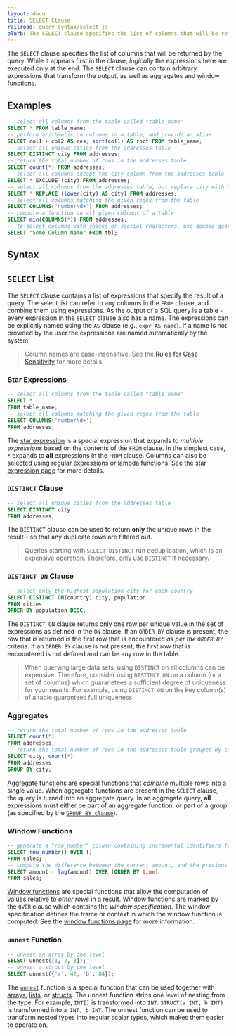 ```yaml
---
layout: docu
title: SELECT Clause
railroad: query_syntax/select.js
blurb: The SELECT clause specifies the list of columns that will be returned by the query.
---
```


The `SELECT` clause specifies the list of columns that will be returned by the query. While it appears first in the clause, *logically* the expressions here are executed only at the end. The `SELECT` clause can contain arbitrary expressions that transform the output, as well as aggregates and window functions.

## Examples

```sql
-- select all columns from the table called "table_name"
SELECT * FROM table_name;
-- perform arithmetic on columns in a table, and provide an alias
SELECT col1 + col2 AS res, sqrt(col1) AS root FROM table_name;
-- select all unique cities from the addresses table
SELECT DISTINCT city FROM addresses;
-- return the total number of rows in the addresses table
SELECT count(*) FROM addresses;
-- select all columns except the city column from the addresses table
SELECT * EXCLUDE (city) FROM addresses;
-- select all columns from the addresses table, but replace city with lower(city)
SELECT * REPLACE (lower(city) AS city) FROM addresses;
-- select all columns matching the given regex from the table
SELECT COLUMNS('number\d+') FROM addresses;
-- compute a function on all given columns of a table
SELECT min(COLUMNS(*)) FROM addresses;
-- to select columns with spaces or special characters, use double quotes
SELECT "Some Column Name" FROM tbl;
```

## Syntax

<div id="rrdiagram"></div>

## `SELECT` List

The `SELECT` clause contains a list of expressions that specify the result of a query. The select list can refer to any columns in the `FROM` clause, and combine them using expressions. As the output of a SQL query is a table - every expression in the `SELECT` clause also has a name. The expressions can be explicitly named using the `AS` clause (e.g., `expr AS name`). If a name is not provided by the user the expressions are named automatically by the system.

> Column names are case-insensitive. See the [Rules for Case Sensitivity](../keywords_and_identifiers#rules-for-case-sensitivity) for more details.

### Star Expressions

```sql
-- select all columns from the table called "table_name"
SELECT *
FROM table_name;
-- select all columns matching the given regex from the table
SELECT COLUMNS('number\d+')
FROM addresses;
```

The [star expression](../expressions/star) is a special expression that expands to *multiple expressions* based on the contents of the `FROM` clause. In the simplest case, `*` expands to **all** expressions in the `FROM` clause. Columns can also be selected using regular expressions or lambda functions. See the [star expression page](../expressions/star) for more details.

### `DISTINCT` Clause

```sql
-- select all unique cities from the addresses table
SELECT DISTINCT city
FROM addresses;
```

The `DISTINCT` clause can be used to return **only** the unique rows in the result - so that any duplicate rows are filtered out.

> Queries starting with `SELECT DISTINCT` run deduplication, which is an expensive operation. Therefore, only use `DISTINCT` if necessary.

### `DISTINCT ON` Clause

```sql
-- select only the highest population city for each country
SELECT DISTINCT ON(country) city, population
FROM cities
ORDER BY population DESC;
```

The `DISTINCT ON` clause returns only one row per unique value in the set of expressions as defined in the `ON` clause. If an `ORDER BY` clause is present, the row that is returned is the first row that is encountered *as per the `ORDER BY`* criteria. If an `ORDER BY` clause is not present, the first row that is encountered is not defined and can be any row in the table.

> When querying large data sets, using `DISTINCT` on all columns can be expensive. Therefore, consider using `DISTINCT ON` on a column (or a set of columns) which guaranetees a sufficient degree of uniqueness for your results. For example, using `DISTINCT ON` on the key column(s) of a table guarantees full uniqueness.

### Aggregates

```sql
-- return the total number of rows in the addresses table
SELECT count(*)
FROM addresses;
-- return the total number of rows in the addresses table grouped by city
SELECT city, count(*)
FROM addresses
GROUP BY city;
```

[Aggregate functions](../aggregates) are special functions that *combine* multiple rows into a single value. When aggregate functions are present in the `SELECT` clause, the query is turned into an aggregate query. In an aggregate query, **all** expressions must either be part of an aggregate function, or part of a group (as specified by the [`GROUP BY clause`](groupby)).

### Window Functions

```sql
-- generate a "row_number" column containing incremental identifiers for each row
SELECT row_number() OVER ()
FROM sales;
-- compute the difference between the current amount, and the previous amount, by order of time
SELECT amount - lag(amount) OVER (ORDER BY time)
FROM sales;
```

[Window functions](../window_functions) are special functions that allow the computation of values relative to *other rows* in a result. Window functions are marked by the `OVER` clause which contains the *window specification*. The window specification defines the frame or context in which the window function is computed. See the [window functions page](../window_functions) for more information.

### `unnest` Function

```sql
-- unnest an array by one level
SELECT unnest([1, 2, 3]);
-- unnest a struct by one level
SELECT unnest({'a': 42, 'b': 84});
```

The [`unnest`](unnest) function is a special function that can be used together with [arrays](../data_types/array), [lists](../data_types/list), or [structs](../data_types/struct). The unnest function strips one level of nesting from the type. For example, `INT[]` is transformed into `INT`. `STRUCT(a INT, b INT)` is transformed into `a INT, b INT`. The unnest function can be used to transform nested types into regular scalar types, which makes them easier to operate on.
